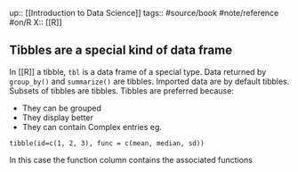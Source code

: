 up:: [[Introduction to Data Science]]
tags:: #source/book #note/reference #on/R 
X:: [[R]] 

## Tibbles are a special kind of data frame

In [[R]] a tibble, `tbl` is a data frame of a special type. Data returned by `group_by()` and `summarize()` are tibbles.  Imported data are by default tibbles. Subsets of tibbles are tibbles.  Tibbles are preferred because:

- They can be grouped
- They display better
- They can contain Complex entries
eg. 

```
tibble(id=c(1, 2, 3), func = c(mean, median, sd))
```

In this case the function column contains the associated functions

